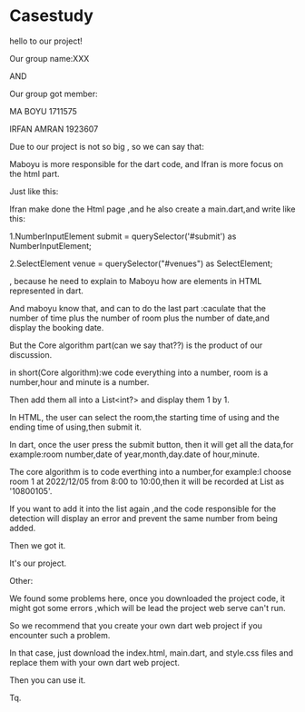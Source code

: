# Casestudy
hello to our project!

Our group name:XXX

AND

Our group got member:

MA BOYU 1711575

IRFAN AMRAN 1923607

Due to our project is not so big , so we can say that: 

Maboyu is more responsible for the dart code, and Ifran is more focus on the html part.

Just like this:

Ifran make done the Html page ,and he also create a main.dart,and write like this:

1.NumberInputElement submit = querySelector('#submit') as NumberInputElement;

2.SelectElement venue = querySelector("#venues") as SelectElement;

, because he need to explain to Maboyu how are elements in HTML represented in dart.

And maboyu know that, and can to do the last part :caculate that the number of time plus the number of room plus the number of date,and display the booking date.

But the Core algorithm part(can we say that??) is the product of our discussion.

in short(Core algorithm):we code everything into a number, room is a number,hour and minute is a number.

Then add them all into a List<int?> and display them 1 by 1.

In HTML, the user can select the room,the starting time of using and the ending time of using,then submit it.

In dart, once the user press the submit button, then it will get all the data,for example:room number,date of year,month,day.date of hour,minute.

The core algorithm is to code everthing into a number,for example:I choose room 1 at 2022/12/05 from 8:00 to 10:00,then it will be recorded at List as '10800105'.

If you want to add it into the list again ,and the code responsible for the detection will display an error and prevent the same number from being added.

Then we got it.

It's our project.

Other:

We found some problems here, once you downloaded the project code, it might got some errors ,which will be lead the project web serve can't run.

So we recommend that you create your own dart web project if you encounter such a problem. 

In that case, just download the index.html, main.dart, and style.css files and replace them with your own dart web project. 

Then you can use it.

Tq.
